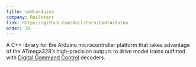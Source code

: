```yaml
---
title: cmdrarduino
company: Railstars
link: https://github.com/Railstars/CmdrArduino
order: 30
---
```


A C++ library for the Arduino microcontroller platform that takes advantage of the ATmega328’s high-precision outputs to drive model trains outfitted with [Digital Command Control](https://en.wikipedia.org/wiki/Digital_Command_Control) decoders.